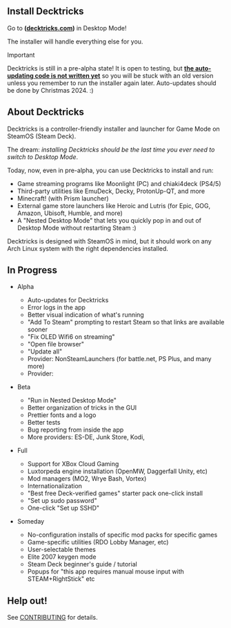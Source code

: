 ## Install Decktricks
Go to **([decktricks.com](https://decktricks.com))** in Desktop Mode!

The installer will handle everything else for you.

> [!IMPORTANT]
> Decktricks is still in a pre-alpha state! It is open to testing, but 
> <ins>**the auto-updating code is not written yet**</ins> so you will be stuck with an old version unless you
> remember to run the installer again later. Auto-updates should be done by Christmas 2024. :)

## About Decktricks
Decktricks is a controller-friendly installer and launcher for Game Mode on SteamOS (Steam Deck).

The dream: _installing Decktricks should be the last time you ever need to switch to Desktop Mode_.

Today, now, even in pre-alpha, you can use Decktricks to install and run:
* Game streaming programs like Moonlight (PC) and chiaki4deck (PS4/5)
* Third-party utilities like EmuDeck, Decky, ProtonUp-QT, and more
* Minecraft! (with Prism launcher)
* External game store launchers like Heroic and Lutris (for Epic, GOG, Amazon, Ubisoft, Humble, and more)
* A "Nested Desktop Mode" that lets you quickly pop in and out of Desktop Mode without restarting Steam :)

Decktricks is designed with SteamOS in mind, but it should work on any Arch Linux system with the right dependencies installed.

## In Progress
* Alpha
    * Auto-updates for Decktricks
    * Error logs in the app
    * Better visual indication of what's running
    * "Add To Steam" prompting to restart Steam so that links are available sooner
    * "Fix OLED Wifi6 on streaming"
    * "Open file browser"
    * "Update all"
    * Provider: NonSteamLaunchers (for battle.net, PS Plus, and many more)
    * Provider: 

* Beta
    * "Run in Nested Desktop Mode"
    * Better organization of tricks in the GUI
    * Prettier fonts and a logo
    * Better tests
    * Bug reporting from inside the app
    * More providers: ES-DE, Junk Store, Kodi, 

* Full
    * Support for XBox Cloud Gaming
    * Luxtorpeda engine installation (OpenMW, Daggerfall Unity, etc)
    * Mod managers (MO2, Wrye Bash, Vortex)
    * Internationalization
    * "Best free Deck-verified games" starter pack one-click install
    * "Set up sudo password"
    * One-click "Set up SSHD"

* Someday
    * No-configuration installs of specific mod packs for specific games
    * Game-specific utilities (RDO Lobby Manager, etc)
    * User-selectable themes
    * Elite 2007 keygen mode
    * Steam Deck beginner's guide / tutorial
    * Popups for "this app requires manual mouse input with STEAM+RightStick" etc

## Help out!
See [CONTRIBUTING](./CONTRIBUTING.md) for details. 
